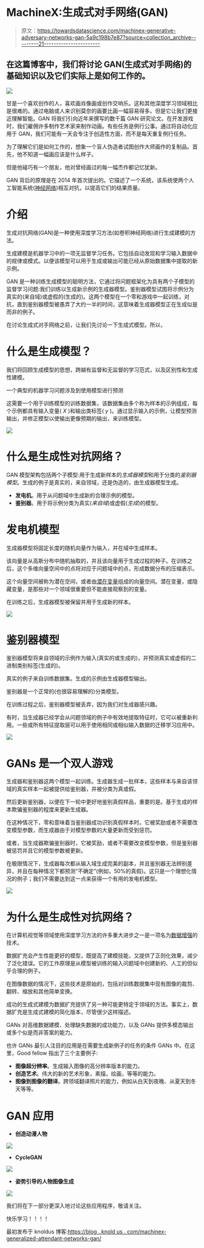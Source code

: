 # MachineX:生成式对手网络(GAN)

> 原文：<https://towardsdatascience.com/machinex-generative-adversary-networks-gan-5a9c198b7e87?source=collection_archive---------21----------------------->

## 在这篇博客中，我们将讨论 GAN(生成式对手网络)的基础知识以及它们实际上是如何工作的。

![](img/c2c1ef03df33807735fe66fffdb76c45.png)

甘是一个喜欢创作的人，喜欢画肖像画或创作交响乐。这和其他深度学习领域相比是很难的。通过电脑或人来识别莫奈的画要比画一幅容易得多。但是它让我们更接近理解智能。GAN 将我们引向近年来撰写的数千篇 GAN 研究论文。在开发游戏时，我们雇佣许多制作艺术家来制作动画。有些任务是例行公事。通过将自动化应用于 GAN，我们可能有一天会专注于创造性方面，而不是每天重复例行任务。

为了理解它们是如何工作的，想象一个盲人伪造者试图创作大师画作的复制品。首先，他不知道一幅画应该是什么样子。

但是他碰巧有一个朋友，他对曾经画过的每一幅杰作都记忆犹新。

GAN 背后的原理是在 2014 年首次提出的。它描述了一个系统，该系统使两个人工智能系统([神经网络](https://blog.knoldus.com/machinex-the-alphabets-of-artificial-neural-network/))相互对抗，以提高它们的结果质量。

# 介绍

生成对抗网络(GAN)是一种使用深度学习方法(如卷积神经网络)进行生成建模的方法。

生成建模是机器学习中的一项无监督学习任务。它包括自动发现和学习输入数据中的规律或模式。以便该模型可以用于生成或输出可能已经从原始数据集中提取的新示例。

GAN 是一种训练生成模型的聪明方法，它通过将问题框架化为具有两个子模型的监督学习问题:我们训练以生成新示例的生成器模型。鉴别器模型试图将示例分为真实的(来自域)或虚假的(生成的)。这两个模型在一个零和游戏中一起训练，对抗，直到鉴别器模型被愚弄了大约一半的时间，这意味着生成器模型正在生成似是而非的例子。

在讨论生成式对手网络之前，让我们先讨论一下生成式模型。所以，

# 什么是生成模型？

我们将回顾生成模型的思想，跨越有监督和无监督的学习范式，以及区别性和生成性建模。

一个典型的机器学习问题涉及到使用模型进行预测

这需要一个用于训练模型的训练数据集，该数据集由多个称为样本的示例组成，每个示例都具有输入变量( *X* )和输出类标签( *y* )。通过显示输入的示例，让模型预测输出，并修正模型以使输出更像预期的输出，来训练模型。

![](img/b8c2f67391b52290ec5b8f1113c16640.png)

# 什么是生成性对抗网络？

GAN 模型架构包括两个子模型:用于生成新样本的*生成器模型*和用于分类的*鉴别器模型*。生成的例子是真实的，来自领域，还是伪造的，由生成器模型生成。

*   **发电机**。用于从问题域中生成新的合理示例的模型。
*   **鉴别器**。用于将示例分类为真实(*来自域*)或虚假(*生成*)的模型。

# 发电机模型

生成器模型将固定长度的随机向量作为输入，并在域中生成样本。

该向量是从高斯分布中随机抽取的，并且该向量用于生成过程的种子。在训练之后，这个多维向量空间中的点将对应于问题域中的点，形成数据分布的压缩表示。

这个向量空间被称为潜在空间，或者由[潜在变量](https://en.wikipedia.org/wiki/Latent_variable)组成的向量空间。潜在变量，或隐藏变量，是那些对一个领域很重要但不能直接观察到的变量。

在训练之后，生成器模型被保留并用于生成新的样本。

![](img/e0d8c69c366b9df6cf67c1a9d3877828.png)

# 鉴别器模型

鉴别器模型将来自领域的示例作为输入(真实的或生成的)，并预测真实或虚假的二进制类别标签(生成的)。

真实的例子来自训练数据集。生成的示例由生成器模型输出。

鉴别器是一个正常的(也很容易理解的)分类模型。

在训练过程之后，鉴别器模型被丢弃，因为我们对生成器感兴趣。

有时，当生成器已经学会从问题领域的例子中有效地提取特征时，它可以被重新利用。一些或所有特征提取层可以用于使用相同或相似输入数据的迁移学习应用中。

![](img/364f60ca8ea0b3a630ed8a8f4d15dd3e.png)

# GANs 是一个双人游戏

生成器和鉴别器这两个模型一起训练。生成器生成一批样本，这些样本与来自该领域的真实样本一起被提供给鉴别器，并被分类为真或假。

然后更新鉴别器，以便在下一轮中更好地鉴别真假样品，重要的是。基于生成的样本欺骗鉴别器的程度来更新生成器。

在这种情况下，零和意味着当鉴别器成功识别真假样本时。它被奖励或者不需要改变模型参数，而生成器由于对模型参数的大量更新而受到惩罚。

或者，当生成器欺骗鉴别器时，它被奖励，或者不需要改变模型参数，但是鉴别器被惩罚并且它的模型参数被更新。

在极限情况下，生成器每次都从输入域生成完美的副本，并且鉴别器无法辨别差异，并且在每种情况下都预测“不确定”(例如，50%的真假)。这只是一个理想化情况的例子；我们不需要达到这一点来获得一个有用的发电机模型。

![](img/b74cd65c13fbf97711cc917ef9eed04b.png)

# 为什么是生成性对抗网络？

在计算机视觉等领域使用深度学习方法的许多重大进步之一是一项名为[数据增强](https://machinelearningmastery.com/image-augmentation-deep-learning-keras/)的技术。

数据扩充会产生性能更好的模型，既提高了建模技能，又提供了正则化效果，减少了泛化错误。它的工作原理是从模型被训练的输入问题域中创建新的、人工的但似乎合理的例子。

在图像数据的情况下，这些技术是原始的，包括对训练数据集中现有图像的裁剪、翻转、缩放和其他简单变换。

成功的生成式建模为数据扩充提供了另一种可能更特定于领域的方法。事实上，数据扩充是生成式建模的简化版本，尽管很少这样描述。

GANs 对高维数据建模、处理缺失数据的成功能力，以及 GANs 提供多模态输出或多个似是而非答案的能力。

也许 GANs 最引人注目的应用是在需要生成新例子的任务的条件 GANs 中。在这里，Good fellow 指出了三个主要例子:

*   **图像超分辨率**。生成输入图像的高分辨率版本的能力。
*   **创造艺术**。伟大的新的艺术形象，素描，绘画，等等的能力。
*   **图像到图像的翻译**。跨领域翻译照片的能力，例如从白天到夜晚、从夏天到冬天等等。

# GAN 应用

*   **创造动漫人物**

![](img/3e34066fea239ba94ca294c89c99829c.png)

*   **CycleGAN**

![](img/874eebf01d3e21a22b129b5ed422cfe8.png)

*   **姿势引导的人物图像生成**

![](img/3d7e91bf81a3c70be4c6fb64ca4f0b4a.png)

我们将在下一部分更深入地讨论这些应用程序，敬请关注。

快乐学习！！！！

最初发布于 knoldus 博客:[https://blog . knold us . com/machinex-generalized-attendant-networks-gan/](https://blog.knoldus.com/machinex-generative-adversary-networks-gan/)
